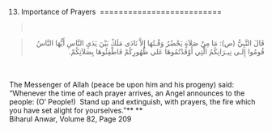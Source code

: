 13. Importance of Prayers 
==========================

<blockquote dir="rtl">
  <p>
 
  </p>
</blockquote>

<blockquote dir="rtl">
  <p>
قَالَ النَّبِيُّ (ص): مَا مِنْ صَلاَةٍ يَحْضُرُ وَقْـتُهَا إِلاَّ
نَادَى مَلَكٌ بَيْنَ يَدَيِ النَّاسِ أَيُّهَا النَّاسُ قُومُوا إِلـى
نِيـرَانِكُمُ الَّتِي أَوْقَدْتُمُوهَا عَلى ظُهُورِكُمْ فَاطْفِئُوهَا
بِصَلاَتِكُمْ.
  </p>
</blockquote>

   
    
 The Messenger of Allah (peace be upon him and his progeny) said:
“Whenever the time of each prayer arrives, an Angel announces to the
people: (O’ People!)  Stand up and extinguish, with prayers, the fire
which you have set alight for yourselves.”** **  
 Biharul Anwar, Volume 82, Page 209   
  


